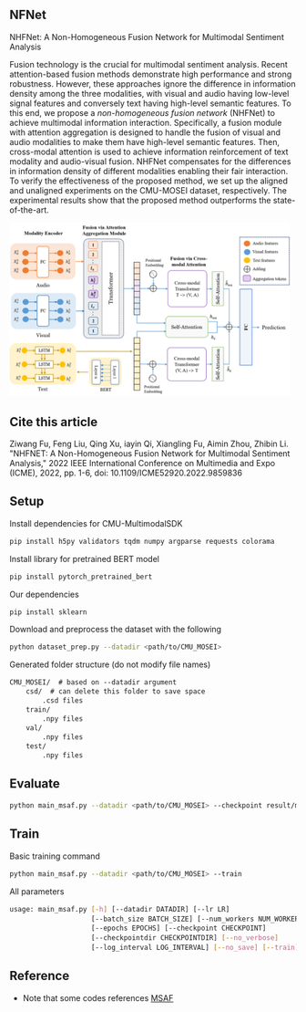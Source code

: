 ## NFNet

NHFNet: A Non-Homogeneous Fusion Network for Multimodal Sentiment Analysis

Fusion technology is the crucial for multimodal sentiment analysis. Recent attention-based fusion methods demonstrate high performance and strong robustness. However, these approaches ignore the difference in information density among the three modalities, with visual and audio having low-level signal features and conversely text having high-level semantic features. To this end, we propose a *non-homogeneous fusion network* (NHFNet) to achieve multimodal information interaction. Specifically, a fusion module with attention aggregation is designed to handle the fusion of visual and audio modalities to make them have high-level semantic features. Then, cross-modal attention is used to achieve information reinforcement of text modality and audio-visual fusion. NHFNet compensates for the differences in information density of different modalities enabling their fair interaction. To verify the effectiveness of the proposed method, we set up the aligned and unaligned experiments on the CMU-MOSEI dataset, respectively. The experimental results show that the proposed method outperforms the state-of-the-art.

<img src="./assets/framework.png" style="zoom:48%;" />

## Cite this article
Ziwang Fu, Feng Liu, Qing Xu, iayin Qi, Xiangling Fu, Aimin Zhou, Zhibin Li. "NHFNET: A Non-Homogeneous Fusion Network for Multimodal Sentiment Analysis," 2022 IEEE International Conference on Multimedia and Expo (ICME), 2022, pp. 1-6, doi: 10.1109/ICME52920.2022.9859836

## Setup
Install dependencies for CMU-MultimodalSDK
```bash
pip install h5py validators tqdm numpy argparse requests colorama
```
Install library for pretrained BERT model
```bash
pip install pytorch_pretrained_bert
```
Our dependencies
```bash
pip install sklearn
```
Download and preprocess the dataset with the following
```bash
python dataset_prep.py --datadir <path/to/CMU_MOSEI>
```
Generated folder structure (do not modify file names)
```
CMU_MOSEI/  # based on --datadir argument
    csd/  # can delete this folder to save space
        .csd files
    train/
        .npy files
    val/
        .npy files
    test/
        .npy files
```

## Evaluate
```bash
python main_msaf.py --datadir <path/to/CMU_MOSEI> --checkpoint result/mosei_aligned.pth
```

## Train
Basic training command
```bash
python main_msaf.py --datadir <path/to/CMU_MOSEI> --train
```
All parameters
```bash
usage: main_msaf.py [-h] [--datadir DATADIR] [--lr LR]
                    [--batch_size BATCH_SIZE] [--num_workers NUM_WORKERS]
                    [--epochs EPOCHS] [--checkpoint CHECKPOINT]
                    [--checkpointdir CHECKPOINTDIR] [--no_verbose]
                    [--log_interval LOG_INTERVAL] [--no_save] [--train]
```

## Reference

+ Note that some codes references [MSAF](https://github.com/anita-hu/MSAF/tree/master/cmu_mosei)
